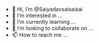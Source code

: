 - 👋 Hi, I’m @Saiyadavsaisaisai
- 👀 I’m interested in ...
- 🌱 I’m currently learning ...
- 💞️ I’m looking to collaborate on ...
- 📫 How to reach me ...

<!---
Saiyadavsaisaisai/Saiyadavsaisaisai is a ✨ special ✨ repository because its `README.md` (this file) appears on your GitHub profile.
You can click the Preview link to take a look at your changes.
--->
